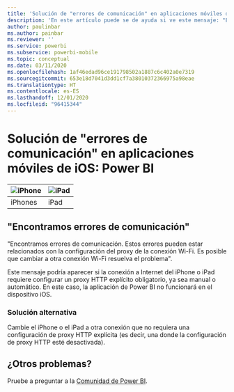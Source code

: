 ```yaml
---
title: 'Solución de "errores de comunicación" en aplicaciones móviles de iOS: Power BI'
description: 'En este artículo puede se de ayuda si ve este mensaje: "Encontramos errores de comunicación. Es posible que estos errores estén relacionados con la configuración del proxy de la conexión Wi-Fi.'
author: paulinbar
ms.author: painbar
ms.reviewer: ''
ms.service: powerbi
ms.subservice: powerbi-mobile
ms.topic: conceptual
ms.date: 03/11/2020
ms.openlocfilehash: 1af46edad96ce191798502a1887c6c402a0e7319
ms.sourcegitcommit: 653e18d7041d3dd1cf7a38010372366975a98eae
ms.translationtype: HT
ms.contentlocale: es-ES
ms.lasthandoff: 12/01/2020
ms.locfileid: "96415344"
---
```

# <a name="fixing-communication-failures-in-ios-mobile-apps---power-bi"></a>Solución de "errores de comunicación" en aplicaciones móviles de iOS: Power BI

| ![iPhone](./media/mobile-known-issues-with-the-iphone-app/iphone-logo-50-px.png) | ![iPad](./media/mobile-known-issues-with-the-iphone-app/ipad-logo-50-px.png) |
|:--- |:--- |
| iPhones |iPad |

## <a name="we-encountered-communication-failures"></a>"Encontramos errores de comunicación"
"Encontramos errores de comunicación. Estos errores pueden estar relacionados con la configuración del proxy de la conexión Wi-Fi. Es posible que cambiar a otra conexión Wi-Fi resuelva el problema".

Este mensaje podría aparecer si la conexión a Internet del iPhone o iPad requiere configurar un proxy HTTP explícito obligatorio, ya sea manual o automático. En este caso, la aplicación de Power BI no funcionará en el dispositivo iOS.

### <a name="workaround"></a>Solución alternativa
Cambie el iPhone o el iPad a otra conexión que no requiera una configuración de proxy HTTP explícita (es decir, una donde la configuración de proxy HTTP esté desactivada).

## <a name="other-issues"></a>¿Otros problemas?
Pruebe a preguntar a la [Comunidad de Power BI](https://community.powerbi.com/).

